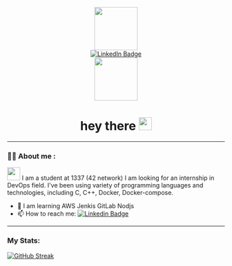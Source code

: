 
<!--
**ELORCHI/ELORCHI** is a ✨ _special_ ✨ repository because its `README.md` (this file) appears on your GitHub profile.

Here are some ideas to get you started:

- 🔭 I’m currently working on ...
- 🌱 I’m currently learning ...
- 👯 I’m looking to collaborate on ...
- 🤔 I’m looking for help with ...
- 💬 Ask me about ...
- 📫 How to reach me: ...
- 😄 Pronouns: ...
- ⚡ Fun fact: ...
-->
<div id="header" align="center">
  <img src="https://media.giphy.com/media/M9gbBd9nbDrOTu1Mqx/giphy.gif" width="100"/>
</div>

<div id="badges" align="center">
  <a href="https://www.linkedin.com/in/elmehdi-elorchi/">
    <img src="https://img.shields.io/badge/LinkedIn-blue?style=for-the-badge&logo=linkedin&logoColor=white" alt="LinkedIn Badge"/>
  </a>
</div>

<div align="center">
  <img src="https://komarev.com/ghpvc/?username=ELORCHI&style=flat-square&color=blue"  width="100" alt=""/>
</div>

<div align="center">
  <h1>
  hey there
    <img src="https://media.giphy.com/media/hvRJCLFzcasrR4ia7z/giphy.gif" height="30px"/>
  </h1>
</div>

---
### :technologist: About me :
<img src="https://media.giphy.com/media/WUlplcMpOCEmTGBtBW/giphy.gif" width="30"> I am a student at 1337 (42 network) I am looking for an internship in DevOps field. I've been using  variety of programming languages and technologies, including C, C++, Docker,  Docker-compose.

- :telescope: I am learning AWS Jenkis GitLab Nodjs
- :mailbox: How to reach me: [![Linkedin Badge](https://img.shields.io/badge/-ELORCHI-blue?style=flat&logo=Linkedin&logoColor=white)](https://www.linkedin.com/in/elmehdi-elorchi/)

---

### My Stats:
[![GitHub Streak](http://github-readme-streak-stats.herokuapp.com?user=your-github-ELORCHI&theme=dark&background=000000)](https://git.io/streak-stats)
